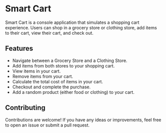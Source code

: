 # Smart Cart

Smart Cart is a console application that simulates a shopping cart experience. Users can shop in a grocery store or clothing store, add items to their cart, view their cart, and check out. 

## Features

- Navigate between a Grocery Store and a Clothing Store.
- Add items from both stores to your shopping cart.
- View items in your cart.
- Remove items from your cart.
- Calculate the total cost of items in your cart.
- Checkout and complete the purchase.
- Add a random product (either food or clothing) to your cart.


## Contributing

Contributions are welcome! If you have any ideas or improvements, feel free to open an issue or submit a pull request.
